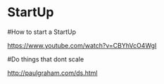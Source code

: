 # StartUp

#How to start a StartUp

https://www.youtube.com/watch?v=CBYhVcO4WgI


#Do things that dont scale

http://paulgraham.com/ds.html

